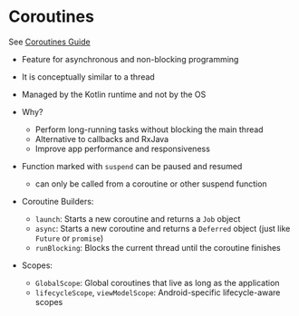 # Coroutines

See [Coroutines Guide](https://kotlinlang.org/docs/coroutines-guide.html)

* Feature for asynchronous and non-blocking programming
* It is conceptually similar to a thread
* Managed by the Kotlin runtime and not by the OS
* Why?
  * Perform long-running tasks without blocking the main thread
  * Alternative to callbacks and RxJava
  * Improve app performance and responsiveness
  
* Function marked with `suspend` can be paused and resumed
  * can only be called from a coroutine or other suspend function
* Coroutine Builders:
  * `launch`: Starts a new coroutine and returns a `Job` object
  * `async`: Starts a new coroutine and returns a `Deferred` object (just like `Future` or `promise`)
  * `runBlocking`: Blocks the current thread until the coroutine finishes
* Scopes:
  * `GlobalScope`: Global coroutines that live as long as the application
  * `lifecycleScope`, `viewModelScope`: Android-specific lifecycle-aware scopes